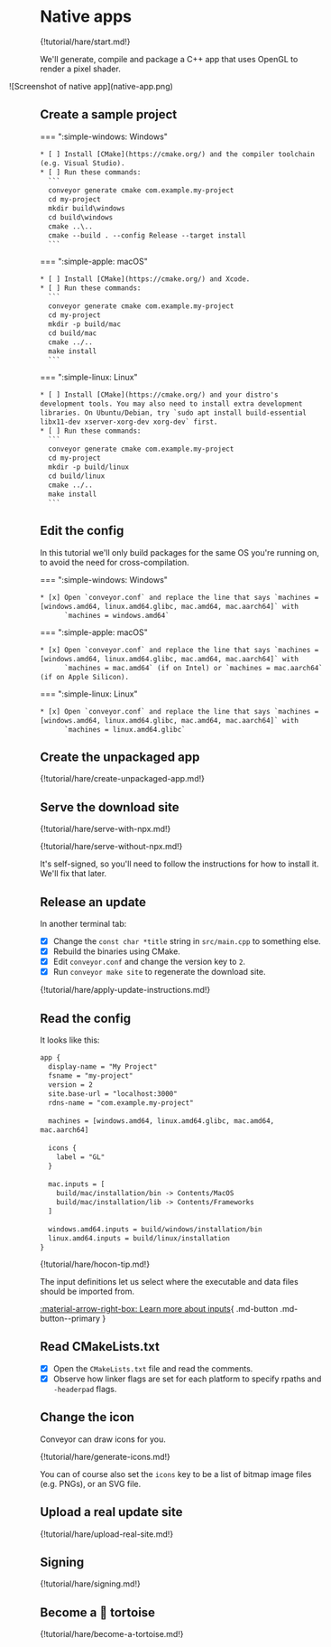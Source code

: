 # Native apps

{!tutorial/hare/start.md!}

We'll generate, compile and package a C++ app that uses OpenGL to render a pixel shader.

<div style="margin-left: -55px" markdown>
![Screenshot of native app](native-app.png)
</div>

## Create a sample project

=== ":simple-windows: Windows"

    * [ ] Install [CMake](https://cmake.org/) and the compiler toolchain (e.g. Visual Studio).
    * [ ] Run these commands: 
      ```
      conveyor generate cmake com.example.my-project
      cd my-project
      mkdir build\windows
      cd build\windows
      cmake ..\..
      cmake --build . --config Release --target install
      ```
  
=== ":simple-apple: macOS"

    * [ ] Install [CMake](https://cmake.org/) and Xcode.
    * [ ] Run these commands:
      ```
      conveyor generate cmake com.example.my-project
      cd my-project
      mkdir -p build/mac
      cd build/mac
      cmake ../..
      make install
      ```

=== ":simple-linux: Linux"

    * [ ] Install [CMake](https://cmake.org/) and your distro's development tools. You may also need to install extra development libraries. On Ubuntu/Debian, try `sudo apt install build-essential libx11-dev xserver-xorg-dev xorg-dev` first.
    * [ ] Run these commands:
      ```
      conveyor generate cmake com.example.my-project
      cd my-project
      mkdir -p build/linux
      cd build/linux
      cmake ../..
      make install
      ```

## Edit the config

In this tutorial we'll only build packages for the same OS you're running on, to avoid the need for cross-compilation. 

=== ":simple-windows: Windows"

    * [x] Open `conveyor.conf` and replace the line that says `machines = [windows.amd64, linux.amd64.glibc, mac.amd64, mac.aarch64]` with
          `machines = windows.amd64`

=== ":simple-apple: macOS"

    * [x] Open `conveyor.conf` and replace the line that says `machines = [windows.amd64, linux.amd64.glibc, mac.amd64, mac.aarch64]` with
          `machines = mac.amd64` (if on Intel) or `machines = mac.aarch64` (if on Apple Silicon).

=== ":simple-linux: Linux"

    * [x] Open `conveyor.conf` and replace the line that says `machines = [windows.amd64, linux.amd64.glibc, mac.amd64, mac.aarch64]` with
          `machines = linux.amd64.glibc`

## Create the unpackaged app

{!tutorial/hare/create-unpackaged-app.md!}

## Serve the download site

{!tutorial/hare/serve-with-npx.md!}

{!tutorial/hare/serve-without-npx.md!}

It's self-signed, so you'll need to follow the instructions for how to install it. We'll fix that later.

## Release an update

In another terminal tab:

* [x] Change the `const char *title` string in `src/main.cpp` to something else.
* [x] Rebuild the binaries using CMake.
* [x] Edit `conveyor.conf` and change the version key to `2`.
* [x] Run `conveyor make site` to regenerate the download site.

{!tutorial/hare/apply-update-instructions.md!}

## Read the config

It looks like this:

```
app {
  display-name = "My Project"
  fsname = "my-project"
  version = 2
  site.base-url = "localhost:3000"
  rdns-name = "com.example.my-project"

  machines = [windows.amd64, linux.amd64.glibc, mac.amd64, mac.aarch64]

  icons {
    label = "GL"
  }

  mac.inputs = [
    build/mac/installation/bin -> Contents/MacOS
    build/mac/installation/lib -> Contents/Frameworks
  ]

  windows.amd64.inputs = build/windows/installation/bin
  linux.amd64.inputs = build/linux/installation
}
```

{!tutorial/hare/hocon-tip.md!}

The input definitions let us select where the executable and data files should be imported from.

[ :material-arrow-right-box: Learn more about inputs](../../configs/inputs.md){ .md-button .md-button--primary }

## Read CMakeLists.txt

* [x] Open the `CMakeLists.txt` file and read the comments.
* [x] Observe how linker flags are set for each platform to specify rpaths and `-headerpad` flags.

## Change the icon

Conveyor can draw icons for you.

{!tutorial/hare/generate-icons.md!}

You can of course also set the `icons` key to be a list of bitmap image files (e.g. PNGs), or an SVG file.

## Upload a real update site

{!tutorial/hare/upload-real-site.md!}

## Signing

{!tutorial/hare/signing.md!}

## Become a 🐢 tortoise

{!tutorial/hare/become-a-tortoise.md!}

<script>var tutorialSection = 300;</script>
